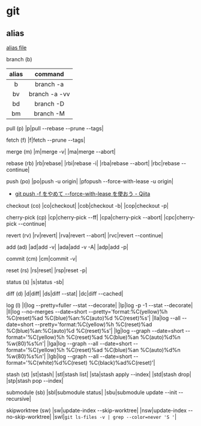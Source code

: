 # git

## alias

[alias file](https://github.com/grandcolline/dotfiles/blob/master/config/git/alias)

branch (b)

|alias|command|
|:-:|:-:|
|b|branch -a|
|bv|branch -a -vv|
|bd|branch -D|
|bm|branch -M|

pull (p)
|p|pull --rebase --prune --tags|

fetch (f)
|f|fetch --prune --tags|

merge (m)
|m|merge -v|
|ma|merge --abort|

rebase (rb)
|rb|rebase|
|rbi|rebase -i|
|rba|rebase --abort|
|rbc|rebase --continue|

push (po)
|po|push -u origin|
|pfopush --force-with-lease -u origin|

* [git push -f をやめて --force-with-lease を使おう - Qiita](https://qiita.com/wMETAw/items/5f47dcc7cf57af8e449f)

checkout (co)
|co|checkout|
|cob|checkout -b|
|cop|checkout -p|

cherry-pick (cp)
|cp|cherry-pick --ff|
|cpa|cherry-pick --abort|
|cpc|cherry-pick --continue|

revert (rv)
|rv|revert|
|rva|revert --abort|
|rvc|revert --continue|

add (ad)
|ad|add -v|
|ada|add -v -A|
|adp|add -p|

commit (cm)
|cm|commit -v|

reset (rs)
|rs|reset|
|rsp|reset -p|

status (s)
|s|status -sb|

diff (d)
|d|diff|
|ds|diff --stat|
|dc|diff --cached|

log (l)
|l|log --pretty=fuller --stat --decorate|
|lp|log -p -1 --stat --decorate|
|ll|log --no-merges --date=short --pretty='format:%C(yellow)%h %C(reset)%ad %C(blue)%an:%C(auto)%d %C(reset)%s'|
|lla|log --all --date=short --pretty='format:%C(yellow)%h %C(reset)%ad %C(blue)%an:%C(auto)%d %C(reset)%s'|
|lg|log --graph --date=short --format='%C(yellow)%h %C(reset)%ad %C(blue)%an %C(auto)%d%n %w(80)%s%n'|
|lga|log --graph --all --date=short --format='%C(yellow)%h %C(reset)%ad %C(blue)%an %C(auto)%d%n %w(80)%s%n'|
|lgb|log --graph --all --date=short --format='%C(white)%d%C(reset) %C(black)%ad%C(reset)'|

stash (st)
|st|stash|
|stl|stash list|
|sta|stash apply --index|
|std|stash drop|
|stp|stash pop --index|

submodule (sb)
|sbl|submodule status|
|sbu|submodule update --init --recursive|

skipworktree (sw)
|sw|update-index --skip-worktree|
|nsw|update-index --no-skip-worktree|
|swl|`git ls-files -v | grep --color=never 'S '`|

